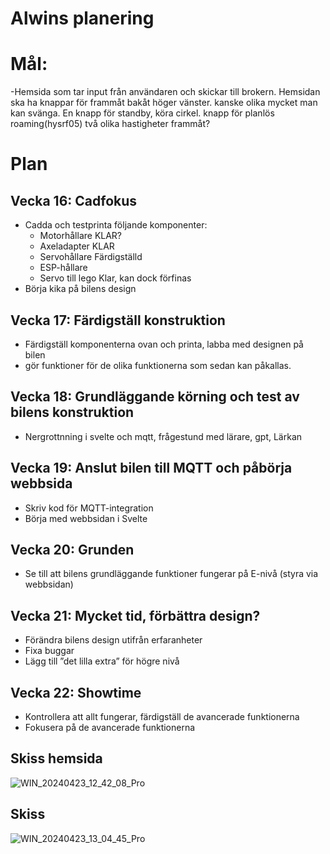 # Alwins planering
# Mål:
-Hemsida som tar input från användaren och skickar till brokern. Hemsidan ska ha knappar för frammåt bakåt höger vänster. kanske olika mycket man kan svänga. En knapp för standby, köra cirkel. knapp för planlös roaming(hysrf05) två olika hastigheter frammåt? 
 # Plan
## Vecka 16: Cadfokus
-	Cadda och testprinta följande komponenter:
    -	Motorhållare KLAR?
    -	Axeladapter KLAR
    -	Servohållare Färdigställd
    -	ESP-hållare 
    -	Servo till lego Klar, kan dock förfinas
-	Börja kika på bilens design
## Vecka 17: Färdigställ konstruktion
-	Färdigställ komponenterna ovan och printa, labba med designen på bilen
-	gör funktioner för de olika funktionerna som sedan kan påkallas.
## Vecka 18: Grundläggande körning och test av bilens konstruktion
-	Nergrottnning i svelte och mqtt, frågestund med lärare, gpt, Lärkan
## Vecka 19: Anslut bilen till MQTT och påbörja webbsida
-	Skriv kod för MQTT-integration
-	Börja med webbsidan i Svelte
## Vecka 20: Grunden
-	Se till att bilens grundläggande funktioner fungerar på E-nivå (styra via webbsidan)
## Vecka 21: Mycket tid, förbättra design? 
-	Förändra bilens design utifrån erfaranheter
-	Fixa buggar
-	Lägg till ”det lilla extra” för högre nivå
## Vecka 22: Showtime
-	Kontrollera att allt fungerar, färdigställ de avancerade funktionerna
-	Fokusera på de avancerade funktionerna
## Skiss hemsida
![WIN_20240423_12_42_08_Pro](https://github.com/abbindustrigymnasium/driverbot-kjell-urban/assets/144139266/92d7a562-8ade-4c0c-8af2-c102e99bfaac)
## Skiss
![WIN_20240423_13_04_45_Pro](https://github.com/abbindustrigymnasium/driverbot-kjell-urban/assets/144139266/21030c14-1e35-4f3c-9741-23971fae943d)

